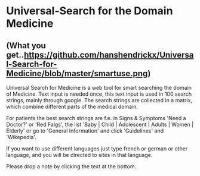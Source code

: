 # Universal-Search for the Domain Medicine
## (What you get..https://github.com/hanshendrickx/Universal-Search-for-Medicine/blob/master/smartuse.png)
Universal Search for Medicine is a web tool for smart searching the domain of Medicine. 
Text input is needed once, this text input is used in 100 search strings, mainly
through google. The search strings are collected in a matrix, which combine different
parts of the medical domain.

For patients the best search strings are f.e. in Signs & Symptoms 'Need a Doctor?' or
'Red Falgs', the list 'Baby | Child | Adolescent | Adults | Women | Elderly' or 
go to 'General Information' and click 'Guidelines' and 'Wikepedia'.

If you want to use different languages just type french or german or other language,
and you will be directed to sites in that language.

Please drop a note by clicking the text at the bottom.


